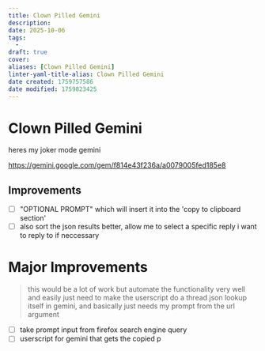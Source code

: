 ```yaml
---
title: Clown Pilled Gemini
description: 
date: 2025-10-06
tags:
  - 
draft: true
cover:
aliases: [Clown Pilled Gemini]
linter-yaml-title-alias: Clown Pilled Gemini
date created: 1759757586
date modified: 1759823425
---
```


# Clown Pilled Gemini

heres my joker mode gemini

<https://gemini.google.com/gem/f814e43f236a/a0079005fed185e8>

## Improvements

- [ ] "OPTIONAL PROMPT" which will insert it into the 'copy to clipboard section'
- [ ] also sort the json results better, allow me to select a specific reply i want to reply to if neccessary

# Major Improvements

> this would be a lot of work but automate the functionality very well and easily
> just need to make the userscript do a thread json lookup itself in gemini, and basically just needs my prompt from the url argument

- [ ] take prompt input from firefox search engine query
- [ ] userscript for gemini that gets the copied p